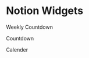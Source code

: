 <!DOCTYPE html>
<html lang="en">
<head>
    <meta charset="UTF-8">
    <meta name="viewport" content="width=device-width, initial-scale=1.0">

</head>
<body>
    <h1>Notion Widgets</h1>
    <p href="https://mikeyp1912.github.io/Weekly-Countdown.html">Weekly Countdown</p>
    <p href="https://mikeyp1912.github.io/Countdown.html">Countdown</p>
    <p href="https://mikeyp1912.github.io/Calender.html">Calender</p>
</body>
</html>
